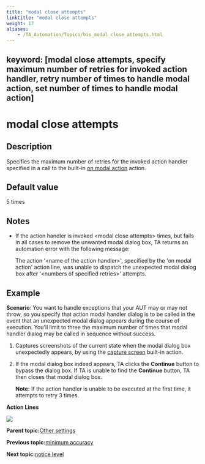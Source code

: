 ```yaml
--- 
title: "modal close attempts"
linktitle: "modal close attempts"
weight: 17
aliases: 
    - /TA_Automation/Topics/bis_modal_close_attempts.html
---
```

keyword: [modal close attempts, specify maximum number of retries for invoked action handler, retry number of times to handle modal action, set number of times to handle modal action]
---

# modal close attempts

## Description

Specifies the maximum number of retries for the invoked action handler specified in a call to the built-in [on modal action](on_modal_action.html) action.

## Default value

5 times

## Notes

-   If the action handler is invoked <modal close attempts\> times, but fails in all cases to remove the unwanted modal dialog box, TA returns an automation error with the following message:

    The action '<name of the action handler\>', specified by the 'on modal action' action line, was unable to dispatch the unexpected modal dialog box after '<numbers of specified retries\>' attempts.


## Example

**Scenario**: You want to handle exceptions that your AUT may or may not throw, so you specify that action modal handler dialog is to be called in the event that an unexpected modal dialog appears during the course of execution. You'll limit to three the maximum number of times that modal handler dialog may be called in sequence without success.

1.  Captures screenshots of the current state when the modal dialog box unexpectedly appears, by using the [capture screen](capture_screen.html) built-in action.
2.  If the modal dialog box indeed appears, TA clicks the **Continue** button to bypass the dialog box. If TA is unable to find the **Continue** button, TA then closes that modal dialog box.

    **Note:** If the action handler is unable to be executed at the first time, it attempts to retry 3 times.


**Action Lines**

![](/images//Images/bis_modal_close_attempts_pgm.r02.png)

**Parent topic:**[Other settings](/TA_Automation/Topics/bis_other.html)

**Previous topic:**[minimum accuracy](/TA_Automation/Topics/bis_minimum_accuracy.html)

**Next topic:**[notice level](/TA_Automation/Topics/bis_notice_level.html)

